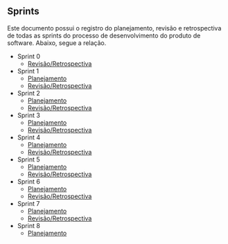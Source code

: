 ## Sprints

Este documento possui o registro do planejamento, revisão e retrospectiva de todas as sprints do processo de desenvolvimento do produto de software. Abaixo, segue a relação.

* Sprint 0
    - [Revisão/Retrospectiva](docs/software/sprints/sprint0-revisao.md)
* Sprint 1
    - [Planejamento](docs/software/sprints/sprint1-planejamento.md)
    - [Revisão/Retrospectiva](docs/software/sprints/sprint1-revisao.md)
* Sprint 2
    - [Planejamento](docs/software/sprints/sprint2-planejamento.md)
    - [Revisão/Retrospectiva](docs/software/sprints/sprint2-revisao.md)
* Sprint 3
    - [Planejamento](docs/software/sprints/sprint3-planejamento.md)
    - [Revisão/Retrospectiva](docs/software/sprints/sprint3-revisao.md)
* Sprint 4
    - [Planejamento](docs/software/sprints/sprint4-planejamento.md)
    - [Revisão/Retrospectiva](docs/software/sprints/sprint4-revisao.md)
* Sprint 5
    - [Planejamento](docs/software/sprints/sprint5-planejamento.md)
    - [Revisão/Retrospectiva](docs/software/sprints/sprint5-revisao.md)
* Sprint 6
    - [Planejamento](docs/software/sprints/sprint6-planejamento.md)
    - [Revisão/Retrospectiva](docs/software/sprints/sprint6-revisao.md)
* Sprint 7
    - [Planejamento](docs/software/sprints/sprint7-planejamento.md)
    - [Revisão/Retrospectiva](docs/software/sprints/sprint7-revisao.md)
* Sprint 8 
    - [Planejamento](docs/software/sprints/sprint8-planejamento.md)